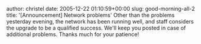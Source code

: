 author: christel
date: 2005-12-22 01:10:59+00:00
slug: good-morning-all-2
title: '[Announcement] Network problems'
Other than the problems yesterday evening, the network has been running   well, and staff considers the upgrade to be a qualified success. We'll   keep you posted in case of additional problems. Thanks much for your   patience!
